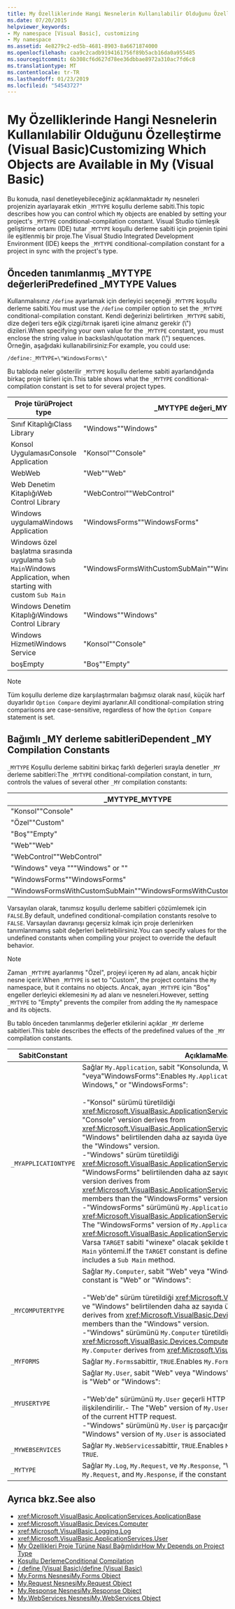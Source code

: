 ```yaml
---
title: My Özelliklerinde Hangi Nesnelerin Kullanılabilir Olduğunu Özelleştirme (Visual Basic)
ms.date: 07/20/2015
helpviewer_keywords:
- My namespace [Visual Basic], customizing
- My namespace
ms.assetid: 4e8279c2-ed5b-4681-8903-8a6671874000
ms.openlocfilehash: caa9c2cadb9194161756f89b5acb16da0a955485
ms.sourcegitcommit: 6b308cf6d627d78ee36dbbae8972a310ac7fd6c8
ms.translationtype: MT
ms.contentlocale: tr-TR
ms.lasthandoff: 01/23/2019
ms.locfileid: "54543727"
---
```

# <a name="customizing-which-objects-are-available-in-my-visual-basic"></a><span data-ttu-id="6a893-102">My Özelliklerinde Hangi Nesnelerin Kullanılabilir Olduğunu Özelleştirme (Visual Basic)</span><span class="sxs-lookup"><span data-stu-id="6a893-102">Customizing Which Objects are Available in My (Visual Basic)</span></span>
<span data-ttu-id="6a893-103">Bu konuda, nasıl denetleyebileceğiniz açıklanmaktadır `My` nesneleri projenizin ayarlayarak etkin `_MYTYPE` koşullu derleme sabiti.</span><span class="sxs-lookup"><span data-stu-id="6a893-103">This topic describes how you can control which `My` objects are enabled by setting your project's `_MYTYPE` conditional-compilation constant.</span></span> <span data-ttu-id="6a893-104">Visual Studio tümleşik geliştirme ortamı (IDE) tutar `_MYTYPE` koşullu derleme sabiti için projenin tipini ile eşitlenmiş bir proje.</span><span class="sxs-lookup"><span data-stu-id="6a893-104">The Visual Studio Integrated Development Environment (IDE) keeps the `_MYTYPE` conditional-compilation constant for a project in sync with the project's type.</span></span>  
  
## <a name="predefined-mytype-values"></a><span data-ttu-id="6a893-105">Önceden tanımlanmış _MYTYPE değerleri</span><span class="sxs-lookup"><span data-stu-id="6a893-105">Predefined _MYTYPE Values</span></span>  
 <span data-ttu-id="6a893-106">Kullanmalısınız `/define` ayarlamak için derleyici seçeneği `_MYTYPE` koşullu derleme sabiti.</span><span class="sxs-lookup"><span data-stu-id="6a893-106">You must use the `/define` compiler option to set the `_MYTYPE` conditional-compilation constant.</span></span> <span data-ttu-id="6a893-107">Kendi değerinizi belirtirken `_MYTYPE` sabiti, dize değeri ters eğik çizgi/tırnak işareti içine almanız gerekir (\\") dizileri.</span><span class="sxs-lookup"><span data-stu-id="6a893-107">When specifying your own value for the `_MYTYPE` constant, you must enclose the string value in backslash/quotation mark (\\") sequences.</span></span> <span data-ttu-id="6a893-108">Örneğin, aşağıdaki kullanabilirsiniz:</span><span class="sxs-lookup"><span data-stu-id="6a893-108">For example, you could use:</span></span>  
  
```  
/define:_MYTYPE=\"WindowsForms\"  
```  
  
 <span data-ttu-id="6a893-109">Bu tabloda neler gösterilir `_MYTYPE` koşullu derleme sabiti ayarlandığında birkaç proje türleri için.</span><span class="sxs-lookup"><span data-stu-id="6a893-109">This table shows what the `_MYTYPE` conditional-compilation constant is set to for several project types.</span></span>  
  
|<span data-ttu-id="6a893-110">Proje türü</span><span class="sxs-lookup"><span data-stu-id="6a893-110">Project type</span></span>|<span data-ttu-id="6a893-111">_MYTYPE değeri</span><span class="sxs-lookup"><span data-stu-id="6a893-111">_MYTYPE value</span></span>|  
|------------------|--------------------|  
|<span data-ttu-id="6a893-112">Sınıf Kitaplığı</span><span class="sxs-lookup"><span data-stu-id="6a893-112">Class Library</span></span>|<span data-ttu-id="6a893-113">"Windows"</span><span class="sxs-lookup"><span data-stu-id="6a893-113">"Windows"</span></span>|  
|<span data-ttu-id="6a893-114">Konsol Uygulaması</span><span class="sxs-lookup"><span data-stu-id="6a893-114">Console Application</span></span>|<span data-ttu-id="6a893-115">"Konsol"</span><span class="sxs-lookup"><span data-stu-id="6a893-115">"Console"</span></span>|  
|<span data-ttu-id="6a893-116">Web</span><span class="sxs-lookup"><span data-stu-id="6a893-116">Web</span></span>|<span data-ttu-id="6a893-117">"Web"</span><span class="sxs-lookup"><span data-stu-id="6a893-117">"Web"</span></span>|  
|<span data-ttu-id="6a893-118">Web Denetim Kitaplığı</span><span class="sxs-lookup"><span data-stu-id="6a893-118">Web Control Library</span></span>|<span data-ttu-id="6a893-119">"WebControl"</span><span class="sxs-lookup"><span data-stu-id="6a893-119">"WebControl"</span></span>|  
|<span data-ttu-id="6a893-120">Windows uygulama</span><span class="sxs-lookup"><span data-stu-id="6a893-120">Windows Application</span></span>|<span data-ttu-id="6a893-121">"WindowsForms"</span><span class="sxs-lookup"><span data-stu-id="6a893-121">"WindowsForms"</span></span>|  
|<span data-ttu-id="6a893-122">Windows özel başlatma sırasında uygulama `Sub Main`</span><span class="sxs-lookup"><span data-stu-id="6a893-122">Windows Application, when starting with custom `Sub Main`</span></span>|<span data-ttu-id="6a893-123">"WindowsFormsWithCustomSubMain"</span><span class="sxs-lookup"><span data-stu-id="6a893-123">"WindowsFormsWithCustomSubMain"</span></span>|  
|<span data-ttu-id="6a893-124">Windows Denetim Kitaplığı</span><span class="sxs-lookup"><span data-stu-id="6a893-124">Windows Control Library</span></span>|<span data-ttu-id="6a893-125">"Windows"</span><span class="sxs-lookup"><span data-stu-id="6a893-125">"Windows"</span></span>|  
|<span data-ttu-id="6a893-126">Windows Hizmeti</span><span class="sxs-lookup"><span data-stu-id="6a893-126">Windows Service</span></span>|<span data-ttu-id="6a893-127">"Konsol"</span><span class="sxs-lookup"><span data-stu-id="6a893-127">"Console"</span></span>|  
|<span data-ttu-id="6a893-128">boş</span><span class="sxs-lookup"><span data-stu-id="6a893-128">Empty</span></span>|<span data-ttu-id="6a893-129">"Boş"</span><span class="sxs-lookup"><span data-stu-id="6a893-129">"Empty"</span></span>|  
  
> [!NOTE]
>  <span data-ttu-id="6a893-130">Tüm koşullu derleme dize karşılaştırmaları bağımsız olarak nasıl, küçük harf duyarlıdır `Option Compare` deyimi ayarlanır.</span><span class="sxs-lookup"><span data-stu-id="6a893-130">All conditional-compilation string comparisons are case-sensitive, regardless of how the `Option Compare` statement is set.</span></span>  
  
## <a name="dependent-my-compilation-constants"></a><span data-ttu-id="6a893-131">Bağımlı _MY derleme sabitleri</span><span class="sxs-lookup"><span data-stu-id="6a893-131">Dependent _MY Compilation Constants</span></span>  
 <span data-ttu-id="6a893-132">`_MYTYPE` Koşullu derleme sabitini birkaç farklı değerleri sırayla denetler `_MY` derleme sabitleri:</span><span class="sxs-lookup"><span data-stu-id="6a893-132">The `_MYTYPE` conditional-compilation constant, in turn, controls the values of several other `_MY` compilation constants:</span></span>  
  
|<span data-ttu-id="6a893-133">_MYTYPE</span><span class="sxs-lookup"><span data-stu-id="6a893-133">_MYTYPE</span></span>|<span data-ttu-id="6a893-134">_MYAPPLICATIONTYPE</span><span class="sxs-lookup"><span data-stu-id="6a893-134">_MYAPPLICATIONTYPE</span></span>|<span data-ttu-id="6a893-135">_MYCOMPUTERTYPE</span><span class="sxs-lookup"><span data-stu-id="6a893-135">_MYCOMPUTERTYPE</span></span>|<span data-ttu-id="6a893-136">_MYFORMS</span><span class="sxs-lookup"><span data-stu-id="6a893-136">_MYFORMS</span></span>|<span data-ttu-id="6a893-137">_MYUSERTYPE</span><span class="sxs-lookup"><span data-stu-id="6a893-137">_MYUSERTYPE</span></span>|<span data-ttu-id="6a893-138">_MYWEBSERVICES</span><span class="sxs-lookup"><span data-stu-id="6a893-138">_MYWEBSERVICES</span></span>|  
|--------------|-------------------------|----------------------|---------------|------------------|---------------------|  
|<span data-ttu-id="6a893-139">"Konsol"</span><span class="sxs-lookup"><span data-stu-id="6a893-139">"Console"</span></span>|<span data-ttu-id="6a893-140">"Konsol"</span><span class="sxs-lookup"><span data-stu-id="6a893-140">"Console"</span></span>|<span data-ttu-id="6a893-141">"Windows"</span><span class="sxs-lookup"><span data-stu-id="6a893-141">"Windows"</span></span>|<span data-ttu-id="6a893-142">Tanımlanmadı</span><span class="sxs-lookup"><span data-stu-id="6a893-142">Undefined</span></span>|<span data-ttu-id="6a893-143">"Windows"</span><span class="sxs-lookup"><span data-stu-id="6a893-143">"Windows"</span></span>|<span data-ttu-id="6a893-144">TRUE</span><span class="sxs-lookup"><span data-stu-id="6a893-144">TRUE</span></span>|  
|<span data-ttu-id="6a893-145">"Özel"</span><span class="sxs-lookup"><span data-stu-id="6a893-145">"Custom"</span></span>|<span data-ttu-id="6a893-146">Tanımlanmadı</span><span class="sxs-lookup"><span data-stu-id="6a893-146">Undefined</span></span>|<span data-ttu-id="6a893-147">Tanımlanmadı</span><span class="sxs-lookup"><span data-stu-id="6a893-147">Undefined</span></span>|<span data-ttu-id="6a893-148">Tanımlanmadı</span><span class="sxs-lookup"><span data-stu-id="6a893-148">Undefined</span></span>|<span data-ttu-id="6a893-149">Tanımlanmadı</span><span class="sxs-lookup"><span data-stu-id="6a893-149">Undefined</span></span>|<span data-ttu-id="6a893-150">Tanımlanmadı</span><span class="sxs-lookup"><span data-stu-id="6a893-150">Undefined</span></span>|  
|<span data-ttu-id="6a893-151">"Boş"</span><span class="sxs-lookup"><span data-stu-id="6a893-151">"Empty"</span></span>|<span data-ttu-id="6a893-152">Tanımlanmadı</span><span class="sxs-lookup"><span data-stu-id="6a893-152">Undefined</span></span>|<span data-ttu-id="6a893-153">Tanımlanmadı</span><span class="sxs-lookup"><span data-stu-id="6a893-153">Undefined</span></span>|<span data-ttu-id="6a893-154">Tanımlanmadı</span><span class="sxs-lookup"><span data-stu-id="6a893-154">Undefined</span></span>|<span data-ttu-id="6a893-155">Tanımlanmadı</span><span class="sxs-lookup"><span data-stu-id="6a893-155">Undefined</span></span>|<span data-ttu-id="6a893-156">Tanımlanmadı</span><span class="sxs-lookup"><span data-stu-id="6a893-156">Undefined</span></span>|  
|<span data-ttu-id="6a893-157">"Web"</span><span class="sxs-lookup"><span data-stu-id="6a893-157">"Web"</span></span>|<span data-ttu-id="6a893-158">Tanımlanmadı</span><span class="sxs-lookup"><span data-stu-id="6a893-158">Undefined</span></span>|<span data-ttu-id="6a893-159">"Web"</span><span class="sxs-lookup"><span data-stu-id="6a893-159">"Web"</span></span>|<span data-ttu-id="6a893-160">FALSE</span><span class="sxs-lookup"><span data-stu-id="6a893-160">FALSE</span></span>|<span data-ttu-id="6a893-161">"Web"</span><span class="sxs-lookup"><span data-stu-id="6a893-161">"Web"</span></span>|<span data-ttu-id="6a893-162">FALSE</span><span class="sxs-lookup"><span data-stu-id="6a893-162">FALSE</span></span>|  
|<span data-ttu-id="6a893-163">"WebControl"</span><span class="sxs-lookup"><span data-stu-id="6a893-163">"WebControl"</span></span>|<span data-ttu-id="6a893-164">Tanımlanmadı</span><span class="sxs-lookup"><span data-stu-id="6a893-164">Undefined</span></span>|<span data-ttu-id="6a893-165">"Web"</span><span class="sxs-lookup"><span data-stu-id="6a893-165">"Web"</span></span>|<span data-ttu-id="6a893-166">FALSE</span><span class="sxs-lookup"><span data-stu-id="6a893-166">FALSE</span></span>|<span data-ttu-id="6a893-167">"Web"</span><span class="sxs-lookup"><span data-stu-id="6a893-167">"Web"</span></span>|<span data-ttu-id="6a893-168">TRUE</span><span class="sxs-lookup"><span data-stu-id="6a893-168">TRUE</span></span>|  
|<span data-ttu-id="6a893-169">"Windows" veya ""</span><span class="sxs-lookup"><span data-stu-id="6a893-169">"Windows" or ""</span></span>|<span data-ttu-id="6a893-170">"Windows"</span><span class="sxs-lookup"><span data-stu-id="6a893-170">"Windows"</span></span>|<span data-ttu-id="6a893-171">"Windows"</span><span class="sxs-lookup"><span data-stu-id="6a893-171">"Windows"</span></span>|<span data-ttu-id="6a893-172">Tanımlanmadı</span><span class="sxs-lookup"><span data-stu-id="6a893-172">Undefined</span></span>|<span data-ttu-id="6a893-173">"Windows"</span><span class="sxs-lookup"><span data-stu-id="6a893-173">"Windows"</span></span>|<span data-ttu-id="6a893-174">TRUE</span><span class="sxs-lookup"><span data-stu-id="6a893-174">TRUE</span></span>|  
|<span data-ttu-id="6a893-175">"WindowsForms"</span><span class="sxs-lookup"><span data-stu-id="6a893-175">"WindowsForms"</span></span>|<span data-ttu-id="6a893-176">"WindowsForms"</span><span class="sxs-lookup"><span data-stu-id="6a893-176">"WindowsForms"</span></span>|<span data-ttu-id="6a893-177">"Windows"</span><span class="sxs-lookup"><span data-stu-id="6a893-177">"Windows"</span></span>|<span data-ttu-id="6a893-178">TRUE</span><span class="sxs-lookup"><span data-stu-id="6a893-178">TRUE</span></span>|<span data-ttu-id="6a893-179">"Windows"</span><span class="sxs-lookup"><span data-stu-id="6a893-179">"Windows"</span></span>|<span data-ttu-id="6a893-180">TRUE</span><span class="sxs-lookup"><span data-stu-id="6a893-180">TRUE</span></span>|  
|<span data-ttu-id="6a893-181">"WindowsFormsWithCustomSubMain"</span><span class="sxs-lookup"><span data-stu-id="6a893-181">"WindowsFormsWithCustomSubMain"</span></span>|<span data-ttu-id="6a893-182">"Konsol"</span><span class="sxs-lookup"><span data-stu-id="6a893-182">"Console"</span></span>|<span data-ttu-id="6a893-183">"Windows"</span><span class="sxs-lookup"><span data-stu-id="6a893-183">"Windows"</span></span>|<span data-ttu-id="6a893-184">TRUE</span><span class="sxs-lookup"><span data-stu-id="6a893-184">TRUE</span></span>|<span data-ttu-id="6a893-185">"Windows"</span><span class="sxs-lookup"><span data-stu-id="6a893-185">"Windows"</span></span>|<span data-ttu-id="6a893-186">TRUE</span><span class="sxs-lookup"><span data-stu-id="6a893-186">TRUE</span></span>|  
  
 <span data-ttu-id="6a893-187">Varsayılan olarak, tanımsız koşullu derleme sabitleri çözümlemek için `FALSE`.</span><span class="sxs-lookup"><span data-stu-id="6a893-187">By default, undefined conditional-compilation constants resolve to `FALSE`.</span></span> <span data-ttu-id="6a893-188">Varsayılan davranışı geçersiz kılmak için proje derlenirken tanımlanmamış sabit değerleri belirtebilirsiniz.</span><span class="sxs-lookup"><span data-stu-id="6a893-188">You can specify values for the undefined constants when compiling your project to override the default behavior.</span></span>  
  
> [!NOTE]
>  <span data-ttu-id="6a893-189">Zaman `_MYTYPE` ayarlanmış "Özel", projeyi içeren `My` ad alanı, ancak hiçbir nesne içerir.</span><span class="sxs-lookup"><span data-stu-id="6a893-189">When `_MYTYPE` is set to "Custom", the project contains the `My` namespace, but it contains no objects.</span></span> <span data-ttu-id="6a893-190">Ancak, ayarı `_MYTYPE` için "Boş" engeller derleyici eklemesini `My` ad alanı ve nesneleri.</span><span class="sxs-lookup"><span data-stu-id="6a893-190">However, setting `_MYTYPE` to "Empty" prevents the compiler from adding the `My` namespace and its objects.</span></span>  
  
 <span data-ttu-id="6a893-191">Bu tablo önceden tanımlanmış değerler etkilerini açıklar `_MY` derleme sabitleri.</span><span class="sxs-lookup"><span data-stu-id="6a893-191">This table describes the effects of the predefined values of the `_MY` compilation constants.</span></span>  
  
|<span data-ttu-id="6a893-192">Sabit</span><span class="sxs-lookup"><span data-stu-id="6a893-192">Constant</span></span>|<span data-ttu-id="6a893-193">Açıklama</span><span class="sxs-lookup"><span data-stu-id="6a893-193">Meaning</span></span>|  
|--------------|-------------|  
|`_MYAPPLICATIONTYPE`|<span data-ttu-id="6a893-194">Sağlar `My.Application`, sabit "Konsolunda, Windows," ise "veya"WindowsForms":</span><span class="sxs-lookup"><span data-stu-id="6a893-194">Enables `My.Application`, if the constant is "Console," Windows," or "WindowsForms":</span></span><br /><br /> <span data-ttu-id="6a893-195">-"Konsol" sürümü türetildiği <xref:Microsoft.VisualBasic.ApplicationServices.ConsoleApplicationBase>.</span><span class="sxs-lookup"><span data-stu-id="6a893-195">-   The "Console" version derives from <xref:Microsoft.VisualBasic.ApplicationServices.ConsoleApplicationBase>.</span></span> <span data-ttu-id="6a893-196">ve "Windows" belirtilenden daha az sayıda üye vardır.</span><span class="sxs-lookup"><span data-stu-id="6a893-196">and has fewer members than the "Windows" version.</span></span><br /><span data-ttu-id="6a893-197">-"Windows" sürüm türetildiği <xref:Microsoft.VisualBasic.ApplicationServices.ApplicationBase>.ve "WindowsForms" belirtilenden daha az sayıda üye vardır.</span><span class="sxs-lookup"><span data-stu-id="6a893-197">-   The "Windows" version derives from <xref:Microsoft.VisualBasic.ApplicationServices.ApplicationBase>.and has fewer members than the "WindowsForms" version.</span></span><br /><span data-ttu-id="6a893-198">-"WindowsForms" sürümünü `My.Application` türetildiği <xref:Microsoft.VisualBasic.ApplicationServices.WindowsFormsApplicationBase>.</span><span class="sxs-lookup"><span data-stu-id="6a893-198">-   The "WindowsForms" version of `My.Application` derives from <xref:Microsoft.VisualBasic.ApplicationServices.WindowsFormsApplicationBase>.</span></span> <span data-ttu-id="6a893-199">Varsa `TARGET` sabiti "winexe" olacak şekilde tanımlandı ve sınıf içeren bir `Sub Main` yöntemi.</span><span class="sxs-lookup"><span data-stu-id="6a893-199">If the `TARGET` constant is defined to be "winexe", then the class includes a `Sub Main` method.</span></span>|  
|`_MYCOMPUTERTYPE`|<span data-ttu-id="6a893-200">Sağlar `My.Computer`, sabit "Web" veya "Windows" ise:</span><span class="sxs-lookup"><span data-stu-id="6a893-200">Enables `My.Computer`, if the constant is "Web" or "Windows":</span></span><br /><br /> <span data-ttu-id="6a893-201">-"Web'de" sürüm türetildiği <xref:Microsoft.VisualBasic.Devices.ServerComputer>, ve "Windows" belirtilenden daha az sayıda üye vardır.</span><span class="sxs-lookup"><span data-stu-id="6a893-201">-   The "Web" version derives from <xref:Microsoft.VisualBasic.Devices.ServerComputer>, and has fewer members than the "Windows" version.</span></span><br /><span data-ttu-id="6a893-202">-"Windows" sürümünü `My.Computer` türetildiği <xref:Microsoft.VisualBasic.Devices.Computer>.</span><span class="sxs-lookup"><span data-stu-id="6a893-202">-   The "Windows" version of `My.Computer` derives from <xref:Microsoft.VisualBasic.Devices.Computer>.</span></span>|  
|`_MYFORMS`|<span data-ttu-id="6a893-203">Sağlar `My.Forms`sabittir, `TRUE`.</span><span class="sxs-lookup"><span data-stu-id="6a893-203">Enables `My.Forms`, if the constant is `TRUE`.</span></span>|  
|`_MYUSERTYPE`|<span data-ttu-id="6a893-204">Sağlar `My.User`, sabit "Web" veya "Windows" ise:</span><span class="sxs-lookup"><span data-stu-id="6a893-204">Enables `My.User`, if the constant is "Web" or "Windows":</span></span><br /><br /> <span data-ttu-id="6a893-205">-"Web'de" sürümünü `My.User` geçerli HTTP isteği kullanıcı kimliğiyle ilişkilendirilir.</span><span class="sxs-lookup"><span data-stu-id="6a893-205">-   The "Web" version of `My.User` is associated with the user identity of the current HTTP request.</span></span><br /><span data-ttu-id="6a893-206">-"Windows" sürümünü `My.User` iş parçacığının geçerli sorumlu ile ilişkilidir.</span><span class="sxs-lookup"><span data-stu-id="6a893-206">-   The "Windows" version of `My.User` is associated with the thread's current principal.</span></span>|  
|`_MYWEBSERVICES`|<span data-ttu-id="6a893-207">Sağlar `My.WebServices`sabittir, `TRUE`.</span><span class="sxs-lookup"><span data-stu-id="6a893-207">Enables `My.WebServices`, if the constant is `TRUE`.</span></span>|  
|`_MYTYPE`|<span data-ttu-id="6a893-208">Sağlar `My.Log`, `My.Request`, ve `My.Response`, "Web" sabittir.</span><span class="sxs-lookup"><span data-stu-id="6a893-208">Enables `My.Log`, `My.Request`, and `My.Response`, if the constant is "Web".</span></span>|  
  
## <a name="see-also"></a><span data-ttu-id="6a893-209">Ayrıca bkz.</span><span class="sxs-lookup"><span data-stu-id="6a893-209">See also</span></span>
- <xref:Microsoft.VisualBasic.ApplicationServices.ApplicationBase>
- <xref:Microsoft.VisualBasic.Devices.Computer>
- <xref:Microsoft.VisualBasic.Logging.Log>
- <xref:Microsoft.VisualBasic.ApplicationServices.User>
- [<span data-ttu-id="6a893-210">My Özellikleri Proje Türüne Nasıl Bağımlıdır</span><span class="sxs-lookup"><span data-stu-id="6a893-210">How My Depends on Project Type</span></span>](../../../visual-basic/developing-apps/development-with-my/how-my-depends-on-project-type.md)
- [<span data-ttu-id="6a893-211">Koşullu Derleme</span><span class="sxs-lookup"><span data-stu-id="6a893-211">Conditional Compilation</span></span>](../../../visual-basic/programming-guide/program-structure/conditional-compilation.md)
- [<span data-ttu-id="6a893-212">/ define (Visual Basic)</span><span class="sxs-lookup"><span data-stu-id="6a893-212">/define (Visual Basic)</span></span>](../../../visual-basic/reference/command-line-compiler/define.md)
- [<span data-ttu-id="6a893-213">My.Forms Nesnesi</span><span class="sxs-lookup"><span data-stu-id="6a893-213">My.Forms Object</span></span>](../../../visual-basic/language-reference/objects/my-forms-object.md)
- [<span data-ttu-id="6a893-214">My.Request Nesnesi</span><span class="sxs-lookup"><span data-stu-id="6a893-214">My.Request Object</span></span>](../../../visual-basic/language-reference/objects/my-request-object.md)
- [<span data-ttu-id="6a893-215">My.Response Nesnesi</span><span class="sxs-lookup"><span data-stu-id="6a893-215">My.Response Object</span></span>](../../../visual-basic/language-reference/objects/my-response-object.md)
- [<span data-ttu-id="6a893-216">My.WebServices Nesnesi</span><span class="sxs-lookup"><span data-stu-id="6a893-216">My.WebServices Object</span></span>](../../../visual-basic/language-reference/objects/my-webservices-object.md)
